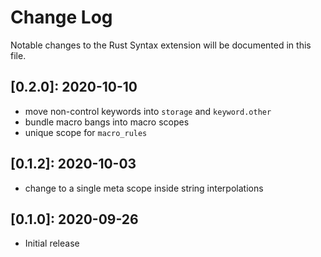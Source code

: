 # Change Log

Notable changes to the Rust Syntax extension will be documented in this file.

## **[0.2.0]:** 2020-10-10

- move non-control keywords into `storage` and `keyword.other`
- bundle macro bangs into macro scopes
- unique scope for `macro_rules`

## **[0.1.2]:** 2020-10-03

- change to a single meta scope inside string interpolations

## **[0.1.0]:** 2020-09-26

- Initial release
